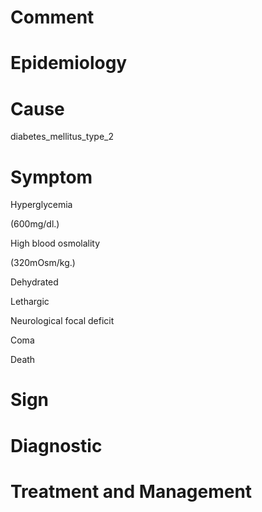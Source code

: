 # Comment

# Epidemiology

# Cause

diabetes_mellitus_type_2

# Symptom

Hyperglycemia

(600mg/dl.)

High blood osmolality

(320mOsm/kg.)

Dehydrated

Lethargic

Neurological focal deficit

Coma

Death

# Sign

# Diagnostic

# Treatment and Management
